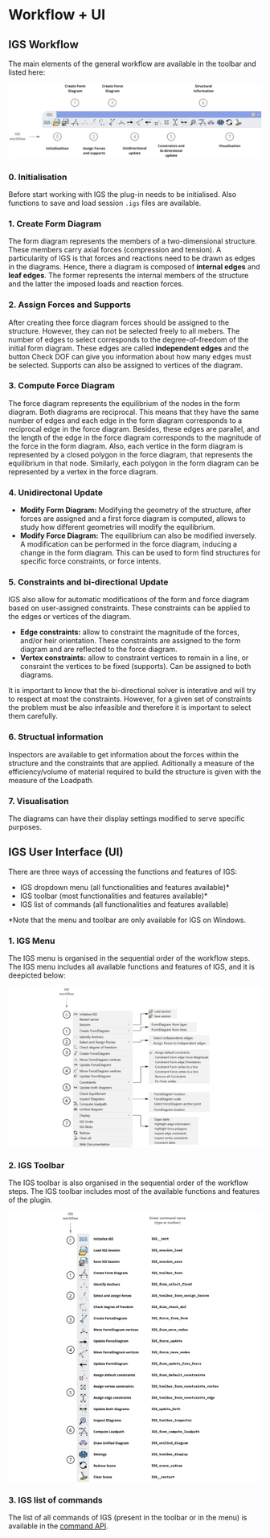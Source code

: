 # Workflow + UI

## IGS Workflow

The main elements of the general workflow are available in the toolbar and listed here:

![](<../.gitbook/assets/image (123).png>)

### 0. Initialisation

Before start working with IGS the plug-in needs to be initialised. Also functions to save and load session `.igs` files are available.

### 1. Create Form Diagram

The form diagram represents the members of a two-dimensional structure. These members carry axial forces (compression and tension). A particularity of IGS is that forces and reactions need to be drawn as edges in the diagrams. Hence, there a diagram is composed of **internal edges** and **leaf edges**. The former represents the internal members of the structure and the latter the imposed loads and reaction forces.

### 2. Assign Forces and Supports

After creating thee force diagram forces should be assigned to the structure. However, they can not be selected freely to all mebers. The number of edges to select corresponds to the degree-of-freedom of the initial form diagram. These edges are called **independent edges** and the button Check DOF can give you information about how many edges must be selected. Supports can also be assigned to vertices of the diagram.

### 3. Compute Force Diagram

The force diagram represents the equilibrium of the nodes in the form diagram. Both diagrams are reciprocal. This means that they have the same number of edges and each edge in the form diagram corresponds to a reciprocal edge in the force diagram. Besides, these edges are parallel, and the length of the edge in the force diagram corresponds to the magnitude of the force in the form diagram. Also, each vertice in the form diagram is represented by a closed polygon in the force diagram, that represents the equilibrium in that node. Similarly, each polygon in the form diagram can be represented by a vertex in the force diagram.

### 4. Unidirectonal Update

* **Modify Form Diagram:** Modifying the geometry of the structure, after forces are assigned and a first force diagram is computed, allows to study how different geometries will modify the equilibrium.
* **Modify Force Diagram:** The equilibrium can also be modified inversely. A modification can be performed in the force diagram, inducing a change in the form diagram. This can be used to form find structures for specific force constraints, or force intents.

### 5. Constraints and bi-directional Update

IGS also allow for automatic modifications of the form and force diagram based on user-assigned constraints. These constraints can be applied to the edges or vertices of the diagram.

* **Edge constraints:** allow to constraint the magnitude of the forces, and/or heir orientation. These constraints are assigned to the form diagram and are reflected to the force diagram.
* **Vertex constraints:** allow to constraint vertices to remain in a line, or consraint the vertices to be fixed (supports). Can be assigned to both diagrams.

It is important to know that the bi-directional solver is interative and will try to respect at most the constraints. However, for a given set of constraints the problem must be also infeasible and therefore it is important to select them carefully.

### 6. Structual information

Inspectors are available to get information about the forces within the structure and the constraints that are applied. Aditionally a measure of the efficiency/volume of material required to build the structure is given with the measure of the Loadpath.

### 7. Visualisation

The diagrams can have their display settings modified to serve specific purposes.

## IGS User Interface (UI) <a href="#rhinogs-user-interface-ui" id="rhinogs-user-interface-ui"></a>

There are three ways of accessing the functions and features of IGS:

* IGS dropdown menu (all functionalities and features available)\*
* IGS toolbar (most functionalities and features available)\*
* IGS list of commands (all functionalities and features available)

\*Note that the menu and toolbar are only available for IGS on Windows.

### 1. IGS Menu <a href="#id-1-rv2-menu" id="id-1-rv2-menu"></a>

The IGS menu is organised in the sequential order of the workflow steps. The IGS menu includes all available functions and features of IGS, and it is deepicted below:

![](<../.gitbook/assets/image (40).png>)

### 2. IGS Toolbar <a href="#id-2-rv2-toolbar" id="id-2-rv2-toolbar"></a>

The IGS toolbar is also organised in the sequential order of the workflow steps. The IGS toolbar includes most of the available functions and features of the plugin.

![](<../.gitbook/assets/image (103).png>)

### 3. IGS list of commands <a href="#id-2-rv2-toolbar" id="id-2-rv2-toolbar"></a>

The list of all commands of IGS (present in the toolbar or in the menu) is available in the [command API](../documentation/command-api.md).
